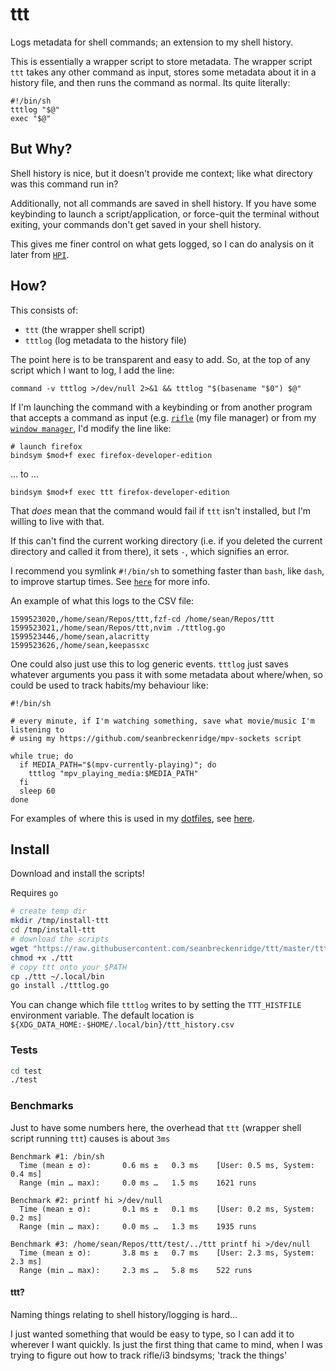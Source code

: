 # ttt

Logs metadata for shell commands; an extension to my shell history.

This is essentially a wrapper script to store metadata. The wrapper script `ttt` takes any other command as input, stores some metadata about it in a history file, and then runs the command as normal. Its quite literally:

```
#!/bin/sh
tttlog "$@"
exec "$@"
```

## But Why?

Shell history is nice, but it doesn't provide me context; like what directory was this command run in?

Additionally, not all commands are saved in shell history. If you have some keybinding to launch a script/application, or force-quit the terminal without exiting, your commands don't get saved in your shell history.

This gives me finer control on what gets logged, so I can do analysis on it later from [`HPI`](https://github.com/seanbreckenridge/HPI#readme).

## How?

This consists of:
  - `ttt` (the wrapper shell script)
  - `tttlog` (log metadata to the history file)

The point here is to be transparent and easy to add. So, at the top of any script which I want to log, I add the line:

```
command -v tttlog >/dev/null 2>&1 && tttlog "$(basename "$0") $@"
```

If I'm launching the command with a keybinding or from another program that accepts a command as input (e.g. [`rifle`](https://github.com/ranger/ranger) (my file manager) or from my [`window manager`](https://i3wm.org/), I'd modify the line like:

```
# launch firefox
bindsym $mod+f exec firefox-developer-edition
```

... to ...

```
bindsym $mod+f exec ttt firefox-developer-edition
```

That *does* mean that the command would fail if `ttt` isn't installed, but I'm willing to live with that.

If this can't find the current working directory (i.e. if you deleted the current directory and called it from there), it sets `-`, which signifies an error.

I recommend you symlink `#!/bin/sh` to something faster than `bash`, like `dash`, to improve startup times. See [`here`](https://wiki.archlinux.org/index.php/Dash) for more info.

An example of what this logs to the CSV file:

```
1599523020,/home/sean/Repos/ttt,fzf-cd /home/sean/Repos/ttt
1599523021,/home/sean/Repos/ttt,nvim ./tttlog.go
1599523446,/home/sean,alacritty
1599523626,/home/sean,keepassxc
```

One could also just use this to log generic events. `tttlog` just saves whatever arguments you pass it with some metadata about where/when, so could be used to track habits/my behaviour like:

```
#!/bin/sh

# every minute, if I'm watching something, save what movie/music I'm listening to
# using my https://github.com/seanbreckenridge/mpv-sockets script

while true; do
  if MEDIA_PATH="$(mpv-currently-playing)"; do
    tttlog "mpv_playing_media:$MEDIA_PATH"
  fi
  sleep 60
done
```

For examples of where this is used in my [dotfiles](https://github.com/seanbreckenridge/dotfiles/), see [here](https://gist.github.com/seanbreckenridge/996126c45a4b3ed10941c7f190ac0605).

## Install

Download and install the scripts!

Requires `go`

```bash
# create temp dir
mkdir /tmp/install-ttt
cd /tmp/install-ttt
# download the scripts
wget "https://raw.githubusercontent.com/seanbreckenridge/ttt/master/tttlog.go"  "https://raw.githubusercontent.com/seanbreckenridge/ttt/master/ttt"
chmod +x ./ttt
# copy ttt onto your $PATH
cp ./ttt ~/.local/bin
go install ./tttlog.go
```

You can change which file `tttlog` writes to by setting the `TTT_HISTFILE` environment variable. The default location is `${XDG_DATA_HOME:-$HOME/.local/bin}/ttt_history.csv`

### Tests

```bash
cd test
./test
```

### Benchmarks

Just to have some numbers here, the overhead that `ttt` (wrapper shell script running `ttt`) causes is about `3ms`

```
Benchmark #1: /bin/sh
  Time (mean ± σ):       0.6 ms ±   0.3 ms    [User: 0.5 ms, System: 0.4 ms]
  Range (min … max):     0.0 ms …   1.5 ms    1621 runs

Benchmark #2: printf hi >/dev/null
  Time (mean ± σ):       0.1 ms ±   0.1 ms    [User: 0.2 ms, System: 0.2 ms]
  Range (min … max):     0.0 ms …   1.3 ms    1935 runs

Benchmark #3: /home/sean/Repos/ttt/test/../ttt printf hi >/dev/null
  Time (mean ± σ):       3.8 ms ±   0.7 ms    [User: 2.3 ms, System: 2.3 ms]
  Range (min … max):     2.3 ms …   5.8 ms    522 runs
```

#### ttt?

Naming things relating to shell history/logging is hard...

I just wanted something that would be easy to type, so I can add it to wherever I want quickly. Is just the first thing that came to mind, when I was trying to figure out how to track rifle/i3 bindsyms; 'track the things'

